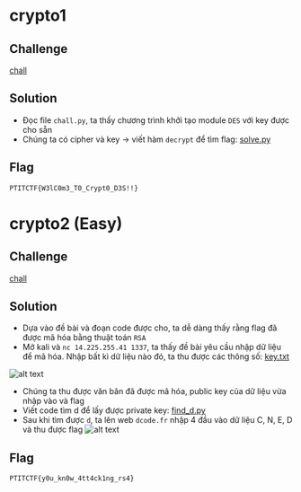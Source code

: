 # crypto1
## Challenge

[chall](https://github.com/nhh9905/CTF/blob/main/PTITCTF%202024/Semi-final/Crypto/crypto1/chall)
## Solution
- Đọc file `chall.py`, ta thấy chương trình khởi tạo module `DES` với key được cho sẵn
- Chúng ta có cipher và key -> viết hàm `decrypt` để tìm flag: 
[solve.py](https://github.com/nhh9905/CTF/blob/main/PTITCTF%202024/Semi-final/Crypto/crypto1/solve.py)
## Flag
```PTITCTF{W3lC0m3_T0_Crypt0_D3S!!}```
# crypto2 (Easy)
## Challenge

[chall](https://github.com/nhh9905/CTF/blob/main/PTITCTF%202024/Semi-final/Crypto/crypto2/chall)
## Solution
- Dựa vào đề bài và đoạn code được cho, ta dễ dàng thấy rằng flag đã được mã hóa bằng thuật toán `RSA`
- Mở kali và `nc 14.225.255.41 1337`, ta thấy đề bài yêu cầu nhập dữ liệu để mã hóa. Nhập bất kì dữ liệu nào đó, ta thu được các thông số:
[key.txt](https://github.com/nhh9905/CTF/blob/main/PTITCTF%202024/Semi-final/Crypto/crypto2/solution/key.txt)

![alt text](https://github.com/nhh9905/CTF/blob/main/PTITCTF%202024/Semi-final/Crypto/image-1.png)
- Chúng ta thu được văn bãn đã được mã hóa, public key của dữ liệu vừa nhập vào và flag
- Viết code tìm d để lấy được private key: 
[find_d.py](https://github.com/nhh9905/CTF/blob/main/PTITCTF%202024/Semi-final/Crypto/crypto2/solution/find_d.py)
- Sau khi tìm được `d`, ta lên web `dcode.fr` nhập 4 đầu vào dữ liệu C, N, E, D và thu được flag
![alt text](https://github.com/nhh9905/CTF/blob/main/PTITCTF%202024/Semi-final/Crypto/image-2.png)
## Flag
``` PTITCTF{y0u_kn0w_4tt4ck1ng_rs4} ```
